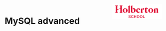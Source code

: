 <img height="50px" align="right" src="https://raw.githubusercontent.com/fchavonet/fchavonet/main/assets/images/logo-holberton_school.png" alt="Holberton School logo">

# MySQL advanced